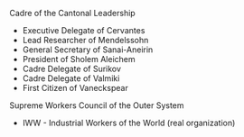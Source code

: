 Cadre of the Cantonal Leadership
- Executive Delegate of Cervantes
- Lead Researcher of Mendelssohn 
- General Secretary of Sanai-Aneirin
- President of Sholem Aleichem
- Cadre Delegate of Surikov
- Cadre Delegate of Valmiki
- First Citizen of Vaneckspear

Supreme Workers Council of the Outer System
- IWW - Industrial Workers of the World (real organization)

